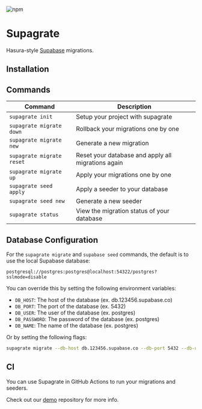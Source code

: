 ![npm](https://img.shields.io/npm/v/supagrate)


# Supagrate

Hasura-style [Supabase](https://supabase.com/) migrations.

## Installation

[//]: # (@TODO)

## Commands

| Command                   | Description                                        |
|---------------------------|----------------------------------------------------|
| `supagrate init`          | Setup your project with supagrate                  |
| `supagrate migrate down`  | Rollback your migrations one by one                |
| `supagrate migrate new`   | Generate a new migration                           |
| `supagrate migrate reset` | Reset your database and apply all migrations again |
| `supagrate migrate up`    | Apply your migrations one by one                   |
| `supagrate seed apply`    | Apply a seeder to your database                    |
| `supagrate seed new`      | Generate a new seeder                              |
| `supagrate status`        | View the migration status of your database         |

## Database Configuration

For the `supagrate migrate` and `supabase seed` commands, the default is to use the local Supabase database: 

```
postgresql://postgres:postgres@localhost:54322/postgres?sslmode=disable
```

You can override this by setting the following environment variables: 

- `DB_HOST`: The host of the database (ex. db.123456.supabase.co)
- `DB_PORT`: The port of the database (ex. 5432)
- `DB_USER`: The user of the database (ex. postgres)
- `DB_PASSWORD`: The password of the database (ex. postgres)
- `DB_NAME`: The name of the database (ex. postgres)

Or by setting the following flags:

```bash
supagrate migrate --db-host db.123456.supabase.co --db-port 5432 --db-user postgres --db-password postgres --db-name postgres
```

## CI

You can use Supagrate in GitHub Actions to run your migrations and seeders. 

Check out our [demo](https://github.com/supagrate/demo) repository for more info.